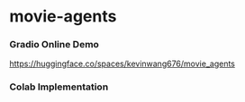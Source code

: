 # movie-agents

### Gradio Online Demo

https://huggingface.co/spaces/kevinwang676/movie_agents

### Colab Implementation
